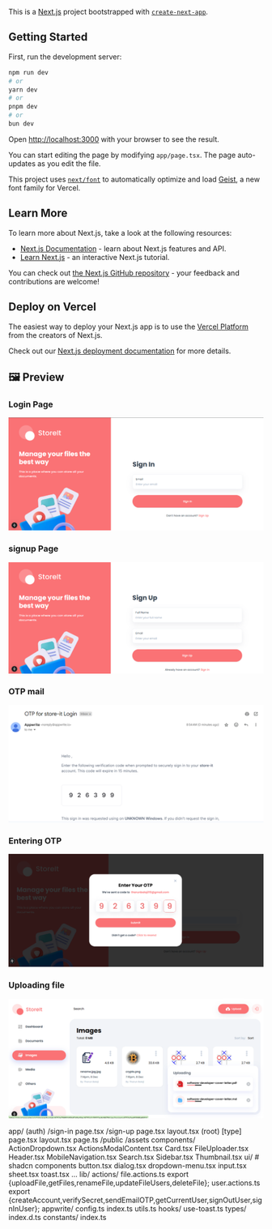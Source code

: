 This is a [Next.js](https://nextjs.org) project bootstrapped with [`create-next-app`](https://nextjs.org/docs/app/api-reference/cli/create-next-app).

## Getting Started

First, run the development server:

```bash
npm run dev
# or
yarn dev
# or
pnpm dev
# or
bun dev
```

Open [http://localhost:3000](http://localhost:3000) with your browser to see the result.

You can start editing the page by modifying `app/page.tsx`. The page auto-updates as you edit the file.

This project uses [`next/font`](https://nextjs.org/docs/app/building-your-application/optimizing/fonts) to automatically optimize and load [Geist](https://vercel.com/font), a new font family for Vercel.

## Learn More

To learn more about Next.js, take a look at the following resources:

- [Next.js Documentation](https://nextjs.org/docs) - learn about Next.js features and API.
- [Learn Next.js](https://nextjs.org/learn) - an interactive Next.js tutorial.

You can check out [the Next.js GitHub repository](https://github.com/vercel/next.js) - your feedback and contributions are welcome!

## Deploy on Vercel

The easiest way to deploy your Next.js app is to use the [Vercel Platform](https://vercel.com/new?utm_medium=default-template&filter=next.js&utm_source=create-next-app&utm_campaign=create-next-app-readme) from the creators of Next.js.

Check out our [Next.js deployment documentation](https://nextjs.org/docs/app/building-your-application/deploying) for more details.


## 🖼️ Preview

### Login Page
![Login Page](image.png)

### signup Page
![Signup Page](image-1.png)

### OTP mail
![OTP Mail](image-2.png)

### Entering OTP
![OTP Input](image-3.png)

### Uploading file
![Uploading File](image-4.png)




app/
  (auth)
    /sign-in
      page.tsx
    /sign-up
      page.tsx
    layout.tsx
  (root)
    [type]
      page.tsx
    layout.tsx
    page.ts
/public
  /assets
components/
  ActionDropdown.tsx
  ActionsModalContent.tsx
  Card.tsx
  FileUploader.tsx
  Header.tsx
  MobileNavigation.tsx
  Search.tsx
  Sidebar.tsx
  Thumbnail.tsx
  ui/ # shadcn components
    button.tsx
    dialog.tsx
    dropdown-menu.tsx
    input.tsx
    sheet.tsx
    toast.tsx
    ...
lib/
  actions/
    file.actions.ts
      export {uploadFile,getFiles,renameFile,updateFileUsers,deleteFile};
    user.actions.ts
      export {createAccount,verifySecret,sendEmailOTP,getCurrentUser,signOutUser,signInUser};
  appwrite/
    config.ts
    index.ts
  utils.ts
hooks/
  use-toast.ts
types/
  index.d.ts
constants/
  index.ts
